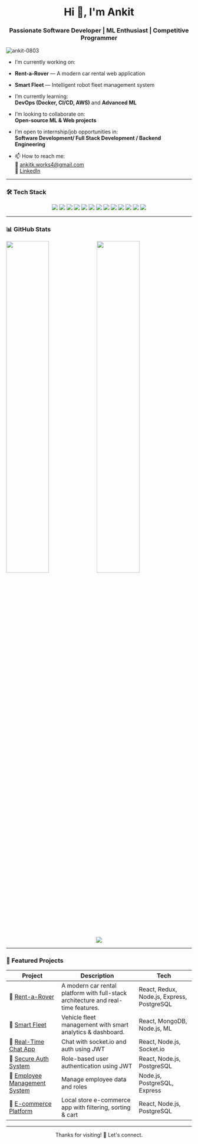 <!--<p align="center">
  <img src="https://github.com/Ankit-0803.png" width="150" style="border-radius: 50%;" alt="Ankit Kushwaha's Profile Picture"/>
</p>-->

<h1 align="center">Hi 👋, I'm Ankit</h1>
<h3 align="center">Passionate Software Developer | ML Enthusiast | Competitive Programmer</h3>

<p align="left"> <img src="https://komarev.com/ghpvc/?username=ankit-0803&label=Profile%20views&color=0e75b6&style=flat" alt="ankit-0803" /> </p>

-  I’m currently working on:  
  - **Rent-a-Rover** — A modern car rental web application  
  - **Smart Fleet** — Intelligent robot fleet management system  

-  I’m currently learning:  
  **DevOps (Docker, CI/CD, AWS)** and **Advanced ML**

-  I’m looking to collaborate on:  
  **Open-source ML & Web projects**

-  I’m open to internship/job opportunities in:  
  **Software Development/ Full Stack Development / Backend Engineering**

- 📫 How to reach me:  
  📧 ankitk.works4@gmail.com  
  💼 [LinkedIn](https://www.linkedin.com/in/ankit-kushwaha-6347b7287/)

---

### 🛠️ Tech Stack

<!--**Languages:**  
![JavaScript](https://img.shields.io/badge/-JavaScript-black?style=flat-square&logo=javascript)  
![Python](https://img.shields.io/badge/-Python-black?style=flat-square&logo=python)

**Frontend:**  
![React](https://img.shields.io/badge/-React-black?style=flat-square&logo=react)  
![Redux](https://img.shields.io/badge/-Redux-black?style=flat-square&logo=redux)

**Backend & Database:**  
![Node.js](https://img.shields.io/badge/-Node.js-black?style=flat-square&logo=node.js)  
![Express](https://img.shields.io/badge/-Express-black?style=flat-square&logo=express)  
![MongoDB](https://img.shields.io/badge/-MongoDB-black?style=flat-square&logo=mongodb)  
![SQL](https://img.shields.io/badge/-SQL-black?style=flat-square&logo=mysql)

**Machine Learning / AI:**  
![PyTorch](https://img.shields.io/badge/-PyTorch-black?style=flat-square&logo=pytorch)  
![scikit-learn](https://img.shields.io/badge/-Scikit--Learn-black?style=flat-square&logo=scikit-learn)

**DevOps / Cloud:**  
![Docker](https://img.shields.io/badge/-Docker-black?style=flat-square&logo=docker)  
![AWS](https://img.shields.io/badge/-AWS-black?style=flat-square&logo=amazon-aws)  
![CI/CD](https://img.shields.io/badge/-CI--CD-black?style=flat-square&logo=githubactions) -->
<p align="center">
  <img src="https://img.shields.io/badge/JavaScript-black?style=flat-square&logo=javascript" />
  <img src="https://img.shields.io/badge/Python-black?style=flat-square&logo=python" />
  <img src="https://img.shields.io/badge/React-black?style=flat-square&logo=react" />
  <img src="https://img.shields.io/badge/Redux-black?style=flat-square&logo=redux" />
  <img src="https://img.shields.io/badge/Node.js-black?style=flat-square&logo=node.js" />
  <img src="https://img.shields.io/badge/Express-black?style=flat-square&logo=express" />
  <img src="https://img.shields.io/badge/MongoDB-black?style=flat-square&logo=mongodb" />
  <img src="https://img.shields.io/badge/SQL-black?style=flat-square&logo=mysql" />
  <img src="https://img.shields.io/badge/PyTorch-black?style=flat-square&logo=pytorch" />
  <img src="https://img.shields.io/badge/Scikit--Learn-black?style=flat-square&logo=scikit-learn" />
  <img src="https://img.shields.io/badge/Docker-black?style=flat-square&logo=docker" />
  <img src="https://img.shields.io/badge/AWS-black?style=flat-square&logo=amazon-aws" />
  <img src="https://img.shields.io/badge/CI--CD-black?style=flat-square&logo=githubactions" />
</p>


---

### 📊 GitHub Stats

<p align="left">
  <img width="48%" src="https://github-readme-stats.vercel.app/api?username=ankit-0803&show_icons=true&theme=tokyonight" />
  <img width="48%" src="https://github-readme-streak-stats.herokuapp.com/?user=ankit-0803&theme=tokyonight" />
</p>

<p align="center">
  <img src="https://github-readme-stats.vercel.app/api/top-langs/?username=ankit-0803&layout=compact&theme=tokyonight" />
</p>

---

### 🧠 Featured Projects

| Project | Description | Tech |
|--------|-------------|------|
| 🚗 [Rent-a-Rover](https://github.com/Ankit-0803/rent-a-rover) | A modern car rental platform with full-stack architecture and real-time features. | React, Redux, Node.js, Express, PostgreSQL |
| 🚚 [Smart Fleet](https://github.com/Ankit-0803/smart-fleet) | Vehicle fleet management with smart analytics & dashboard. | React, MongoDB, Node.js, ML |
| 📡 [Real-Time Chat App](https://github.com/Ankit-0803/real-time-chat) | Chat with socket.io and auth using JWT | React, Node.js, Socket.io |
| 🔐 [Secure Auth System](https://github.com/Ankit-0803/secure-auth) | Role-based user authentication using JWT | React, Node.js, PostgreSQL |
| 👔 [Employee Management System](https://github.com/Ankit-0803/employee-management) | Manage employee data and roles | Node.js, PostgreSQL, Express |
| 🛒 [E-commerce Platform](https://github.com/Ankit-0803/localstore-ecom) | Local store e-commerce app with filtering, sorting & cart | React, Node.js, PostgreSQL |

---

<p align="center">Thanks for visiting! 🚀 Let's connect.</p>

